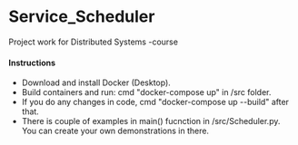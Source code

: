 # Service_Scheduler
Project work for Distributed Systems -course

<H4>Instructions</H4>
<ul>
  <li>
    Download and install Docker (Desktop).
  </li>
  <li>
    Build containers and run: cmd "docker-compose up" in /src folder.
  </li>
  <li>
    If you do any changes in code, cmd "docker-compose up --build" after that.
  </li>
  <li>
    There is couple of examples in main() fucnction in /src/Scheduler.py. You can create your own demonstrations in there.
  </li>
</ul>
